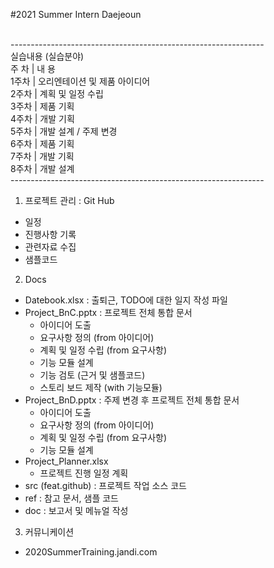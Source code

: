 #2021 Summer Intern Daejeoun

<br>---------------------------------------------------------------
<br>실습내용 (실습분야) 
<br>주  차 |  내 용
<br>1주차 | 오리엔테이션 및 제품 아이디어
<br>2주차 | 계획 및 일정 수립
<br>3주차 | 제품 기획
<br>4주차 | 개발 기획
<br>5주차 | 개발 설계 / 주제 변경
<br>6주차 | 제품 기획
<br>7주차 | 개발 기획
<br>8주차 | 개발 설계
<br>---------------------------------------------------------------

1. 프로젝트 관리 : Git Hub
  - 일정
  - 진행사항 기록
  - 관련자료 수집
  - 샘플코드

2. Docs 
  - Datebook.xlsx : 출퇴근, TODO에 대한 일지 작성 파일
  - Project_BnC.pptx : 프로젝트 전체 통합 문서
    - 아이디어 도출
    - 요구사항 정의 (from 아이디어)
    - 계획 및 일정 수립 (from 요구사항)
    - 기능 모듈 설계
    - 기능 검토 (근거 및 샘플코드)
    - 스토리 보드 제작 (with 기능모듈)
  - Project_BnD.pptx : 주제 변경 후 프로젝트 전체 통합 문서
    - 아이디어 도출
    - 요구사항 정의 (from 아이디어)
    - 계획 및 일정 수립 (from 요구사항)
    - 기능 모듈 설계
  - Project_Planner.xlsx
    - 프로젝트 진행 일정 계획
  - src (feat.github) : 프로젝트 작업 소스 코드
  - ref : 참고 문서, 샘플 코드
  - doc : 보고서 및 메뉴얼 작성
  
3. 커뮤니케이션
  - 2020SummerTraining.jandi.com
